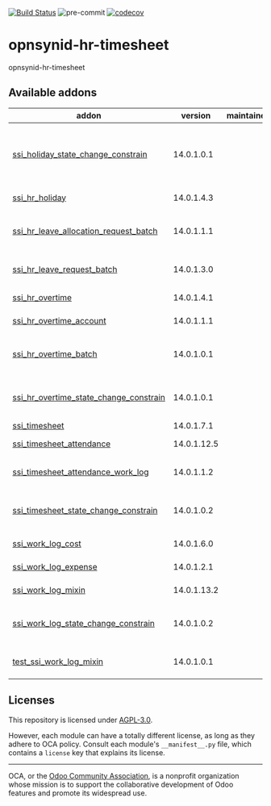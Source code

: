 [![Build Status](https://travis-ci.com/open-synergy/opnsynid-hr-timesheet.svg?branch=14.0)](https://travis-ci.com/open-synergy/opnsynid-hr-timesheet)
![pre-commit](https://github.com/open-synergy/opnsynid-hr-timesheet/actions/workflows/pre-commit.yml/badge.svg)
[![codecov](https://codecov.io/gh/open-synergy/opnsynid-hr-timesheet/branch/14.0/graph/badge.svg)](https://codecov.io/gh/open-synergy/opnsynid-hr-timesheet)

<!-- /!\ do not modify above this line -->

# opnsynid-hr-timesheet

opnsynid-hr-timesheet

<!-- /!\ do not modify below this line -->

<!-- prettier-ignore-start -->

[//]: # (addons)

Available addons
----------------
addon | version | maintainers | summary
--- | --- | --- | ---
[ssi_holiday_state_change_constrain](ssi_holiday_state_change_constrain/) | 14.0.1.0.1 |  | Employee Holiday + State Change Constrain Integration
[ssi_hr_holiday](ssi_hr_holiday/) | 14.0.1.4.3 |  | Leave Management
[ssi_hr_leave_allocation_request_batch](ssi_hr_leave_allocation_request_batch/) | 14.0.1.1.1 |  | Leave Allocation Request Batch
[ssi_hr_leave_request_batch](ssi_hr_leave_request_batch/) | 14.0.1.3.0 |  | Leave Request Batch
[ssi_hr_overtime](ssi_hr_overtime/) | 14.0.1.4.1 |  | Overtime Management
[ssi_hr_overtime_account](ssi_hr_overtime_account/) | 14.0.1.1.1 |  | Overtime Account
[ssi_hr_overtime_batch](ssi_hr_overtime_batch/) | 14.0.1.0.1 |  | Human Resource Overtime Batch
[ssi_hr_overtime_state_change_constrain](ssi_hr_overtime_state_change_constrain/) | 14.0.1.0.1 |  | Overtime State Change Constrain
[ssi_timesheet](ssi_timesheet/) | 14.0.1.7.1 |  | Timesheets
[ssi_timesheet_attendance](ssi_timesheet_attendance/) | 14.0.1.12.5 |  | Timesheet Attendance
[ssi_timesheet_attendance_work_log](ssi_timesheet_attendance_work_log/) | 14.0.1.1.2 |  | Timesheet + Attendance + Work Log
[ssi_timesheet_state_change_constrain](ssi_timesheet_state_change_constrain/) | 14.0.1.0.2 |  | Timesheet State Change Constrain
[ssi_work_log_cost](ssi_work_log_cost/) | 14.0.1.6.0 |  | Work Log Cost
[ssi_work_log_expense](ssi_work_log_expense/) | 14.0.1.2.1 |  | Work Log Expense
[ssi_work_log_mixin](ssi_work_log_mixin/) | 14.0.1.13.2 |  | Work Log Mixin
[ssi_work_log_state_change_constrain](ssi_work_log_state_change_constrain/) | 14.0.1.0.2 |  | Work Log State Change Constrain
[test_ssi_work_log_mixin](test_ssi_work_log_mixin/) | 14.0.1.0.1 |  | Test Module - Work Log Mixin

[//]: # (end addons)

<!-- prettier-ignore-end -->

## Licenses

This repository is licensed under [AGPL-3.0](LICENSE).

However, each module can have a totally different license, as long as they adhere to OCA
policy. Consult each module's `__manifest__.py` file, which contains a `license` key
that explains its license.

----

OCA, or the [Odoo Community Association](http://odoo-community.org/), is a nonprofit
organization whose mission is to support the collaborative development of Odoo features
and promote its widespread use.
